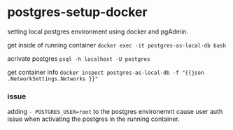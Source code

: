 # postgres-setup-docker

setting local postgres environment using docker and pgAdmin.


get inside of running container
`docker exec -it postgres-as-local-db bash`

acrivate postgres
`psql -h localhost -U postgres` 

get container info
`docker inspect postgres-as-local-db -f "{{json .NetworkSettings.Networks }}"` 



### issue
adding `- POSTGRES_USER=root` to the postgres environemnt cause user auth issue when activating the postgres in the running container.